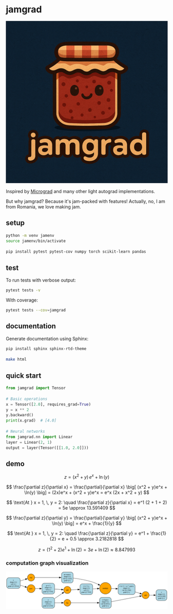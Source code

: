 # jamgrad

![logo](./assets/jamgrad.png)

Inspired by [Micrograd](https://github.com/karpathy/micrograd/tree/master) and many other light autograd implementations.

But why jamgrad? Because it's jam-packed with features! Actually, no, I am from Romania, we love making jam.

## setup
```bash
python -m venv jamenv
source jamenv/bin/activate

pip install pytest pytest-cov numpy torch scikit-learn pandas
```

## test

To run tests with verbose output:
```bash
pytest tests -v
```

With coverage:
```bash
pytest tests --cov=jamgrad
```

## documentation

Generate documentation using Sphinx:

```bash
pip install sphinx sphinx-rtd-theme

make html
```

## quick start

```python
from jamgrad import Tensor

# Basic operations
x = Tensor([2.0], requires_grad=True)
y = x ** 2
y.backward()
print(x.grad)  # [4.0]

# Neural networks
from jamgrad.nn import Linear
layer = Linear(2, 1)
output = layer(Tensor([[1.0, 2.0]]))
```

## demo

$$
z = (x^2 + y) \, e^x + \ln(y)
$$

$$
\frac{\partial z}{\partial x}
= \frac{\partial}{\partial x} \big[ (x^2 + y)e^x + \ln(y) \big]
= (2x)e^x + (x^2 + y)e^x
= e^x (2x + x^2 + y)
$$

$$
\text{At } x = 1, \, y = 2:
\quad
\frac{\partial z}{\partial x} = e^1 (2 + 1 + 2) = 5e \approx 13.591409
$$

$$
\frac{\partial z}{\partial y}
= \frac{\partial}{\partial y} \big[ (x^2 + y)e^x + \ln(y) \big]
= e^x + \frac{1}{y}
$$

$$
\text{At } x = 1, \, y = 2:
\quad
\frac{\partial z}{\partial y} = e^1 + \frac{1}{2} = e + 0.5 \approx 3.2182818
$$

$$
z = (1^2 + 2)e^1 + \ln(2)
= 3e + \ln(2)
\approx 8.847993
$$

### computation graph visualization

![graphviz](./assets/computation_graph.png)
